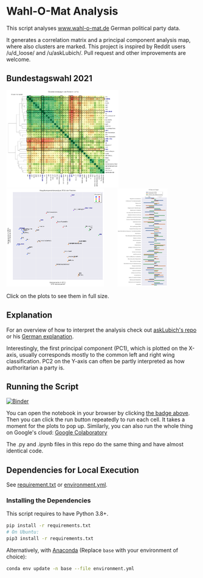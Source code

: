 # Wahl-O-Mat Analysis

This script analyses www.wahl-o-mat.de German political party data.

It generates a correlation matrix and a principal component analysis map, where also clusters are marked.
This project is inspired by Reddit users /u/d_loose/ and /u/askLubich/.
Pull request and other improvements are welcome.

## Bundestagswahl 2021

<span>
    <img src="https://raw.githubusercontent.com/microraptor/wahlomat_analysis/main/bundestagswahl2021_c_matrix.svg" height="256" alt="Correlation Matrix">
    &emsp;&emsp;
    <img src="https://raw.githubusercontent.com/microraptor/wahlomat_analysis/main/bundestagswahl2021_pca_map.svg" height="256" alt="Principal Component Analysis">
    &emsp;&emsp;
    <img src="https://raw.githubusercontent.com/microraptor/wahlomat_analysis/main/bundestagswahl2021_pca_influences.svg" height="256" alt="Principal Component Influences">
</span>

Click on the plots to see them in full size.

## Explanation

For an overview of how to interpret the analysis check out [askLubich's repo](https://github.com/askLubich/Wahl-O-Mat-EU-2019) or his [German explanation](https://www.reddit.com/r/de/comments/bqubdv/wahlomat_analyse_zur_euparlamentswahl_2019_oc/eo7zmaq/).

Interestingly, the first principal component (PC1), which is plotted on the X-axis, usually corresponds mostly to the common left and right wing classification. PC2 on the Y-axis can often be partly interpreted as how authoritarian a party is.

## Running the Script

[![Binder](https://mybinder.org/badge_logo.svg)](https://mybinder.org/v2/gh/microraptor/wahlomat_analysis/HEAD?filepath=wahlomat_analysis.ipynb)

You can open the notebook in your browser by clicking [the badge above](https://mybinder.org/v2/gh/microraptor/wahlomat_analysis/HEAD?filepath=wahlomat_analysis.ipynb). Then you can click the run button repeatedly to run each cell. It takes a moment for the plots to pop up. Similarly, you can also run the whole thing on Google's cloud: [Google Colaboratory](https://colab.research.google.com/)

The .py and .ipynb files in this repo do the same thing and have almost identical code.

## Dependencies for Local Execution

See [requirement.txt](requirement.txt) or [environment.yml](environment.yml).

### Installing the Dependencies

This script requires to have Python 3.8+.

```sh
pip install -r requirements.txt
# On Ubuntu:
pip3 install -r requirements.txt
```

Alternatively, with [Anaconda](https://www.anaconda.com/products/individual#Downloads)
(Replace `base` with your environment of choice):

```sh
conda env update -n base --file environment.yml
```
